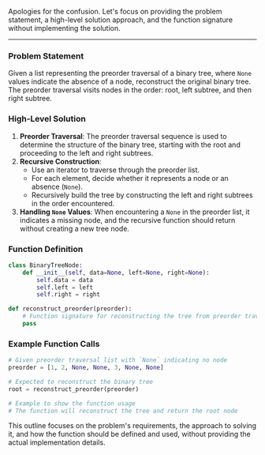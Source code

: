 Apologies for the confusion. Let's focus on providing the problem statement, a high-level solution approach, and the function signature without implementing the solution.

---

### Problem Statement

Given a list representing the preorder traversal of a binary tree, where `None` values indicate the absence of a node, reconstruct the original binary tree. The preorder traversal visits nodes in the order: root, left subtree, and then right subtree.

### High-Level Solution

1. **Preorder Traversal**: The preorder traversal sequence is used to determine the structure of the binary tree, starting with the root and proceeding to the left and right subtrees.
2. **Recursive Construction**:
   - Use an iterator to traverse through the preorder list.
   - For each element, decide whether it represents a node or an absence (`None`).
   - Recursively build the tree by constructing the left and right subtrees in the order encountered.
3. **Handling `None` Values**: When encountering a `None` in the preorder list, it indicates a missing node, and the recursive function should return without creating a new tree node.

### Function Definition

```python
class BinaryTreeNode:
    def __init__(self, data=None, left=None, right=None):
        self.data = data
        self.left = left
        self.right = right

def reconstruct_preorder(preorder):
    # Function signature for reconstructing the tree from preorder traversal
    pass
```

### Example Function Calls

```python
# Given preorder traversal list with `None` indicating no node
preorder = [1, 2, None, None, 3, None, None]

# Expected to reconstruct the binary tree
root = reconstruct_preorder(preorder)

# Example to show the function usage
# The function will reconstruct the tree and return the root node
```

This outline focuses on the problem's requirements, the approach to solving it, and how the function should be defined and used, without providing the actual implementation details.
